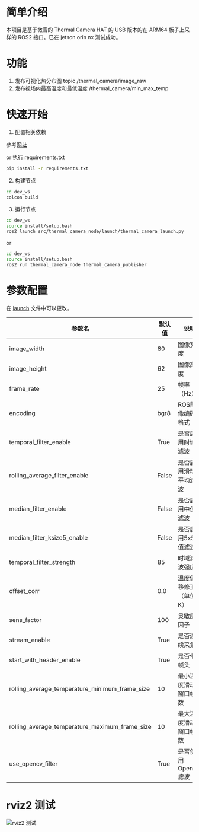 # 简单介绍
本项目是基于微雪的 Thermal Camera HAT 的 USB 版本的在 ARM64 板子上采样的 ROS2 接口。已在 jetson orin nx 测试成功。

# 功能
1. 发布可视化热分布图 topic /thermal_camera/image_raw
2. 发布视场内最高温度和最低温度 /thermal_camera/min_max_temp

# 快速开始
1. 配置相关依赖

参考[网址](https://www.waveshare.net/wiki/Thermal_Camera_HAT)

or 执行 requirements.txt

```bash
pip install -r requirements.txt
```

2. 构建节点
```bash
cd dev_ws
colcon build
```

3. 运行节点
```bash
cd dev_ws
source install/setup.bash
ros2 launch src/thermal_camera_node/launch/thermal_camera_launch.py
```
or

```bash
cd dev_ws
source install/setup.bash
ros2 run thermal_camera_node thermal_camera_publisher
```
# 参数配置
在 [launch](src/thermal_camera_node/launch/thermal_camera_launch.py) 文件中可以更改。

| 参数名                                      | 默认值    | 说明                       |
|---------------------------------------------|----------|----------------------------|
| image_width                                | 80       | 图像宽度                   |
| image_height                               | 62       | 图像高度                   |
| frame_rate                                 | 25       | 帧率（Hz）                 |
| encoding                                   | bgr8     | ROS图像编码格式            |
| temporal_filter_enable                     | True     | 是否启用时域滤波           |
| rolling_average_filter_enable              | False    | 是否启用滑动平均滤波       |
| median_filter_enable                       | False    | 是否启用中值滤波           |
| median_filter_ksize5_enable                | False    | 是否启用5x5中值滤波        |
| temporal_filter_strength                   | 85       | 时域滤波强度               |
| offset_corr                                | 0.0      | 温度偏移修正（单位K）      |
| sens_factor                                | 100      | 灵敏度因子                 |
| stream_enable                              | True     | 是否连续采集               |
| start_with_header_enable                   | True     | 是否带帧头                 |
| rolling_average_temperature_minimum_frame_size | 10   | 最小温度滑动窗口帧数       |
| rolling_average_temperature_maximum_frame_size | 10   | 最大温度滑动窗口帧数       |
| use_opencv_filter                          | True     | 是否使用OpenCV滤波         |

# rviz2 测试

![rviz2 测试](https://imgbed.yesord.top/file/github/1753774880194_微信截图_20250729153847.png)
